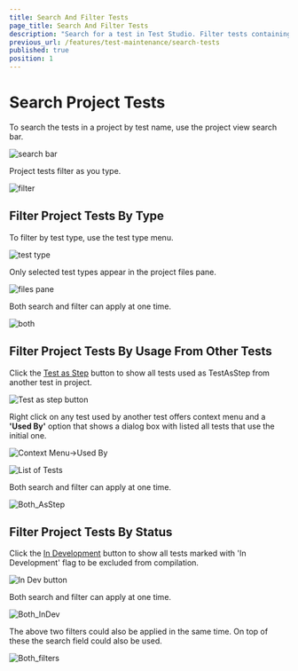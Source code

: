 ```yaml
---
title: Search And Filter Tests
page_title: Search And Filter Tests
description: "Search for a test in Test Studio. Filter tests containing a key word in Test Studio."
previous_url: /features/test-maintenance/search-tests
published: true
position: 1
---
```

# Search Project Tests

To search the tests in a project by test name, use the project view search bar.

![search bar][1]

Project tests filter as you type.

![filter][2]

## Filter Project Tests By Type

To filter by test type, use the test type menu.

![test type][3]

Only selected test types appear in the project files pane.

![files pane][4]

Both search and filter can apply at one time.

![both][5]

## Filter Project Tests By Usage From Other Tests

Click the <a href="/features/custom-steps/test-as-step" target="_blank">Test as Step</a> button to show all tests used as TestAsStep from another test in project.

![Test as step button][6]

Right click on any test used by another test offers context menu and a **'Used By'** option that shows a dialog box with listed all tests that use the initial one. 

![Context Menu->Used By ][7]

![List of Tests][8]

Both search and filter can apply at one time.

![Both_AsStep][9]

## Filter Project Tests By Status

Click the <a href="/features/test-maintenance/tests-in-development" target="_blank">In Development</a> button to show all tests marked with 'In Development' flag to be excluded from compilation.

![In Dev button][10]

Both search and filter can apply at one time.

![Both_InDev][11]

The above two filters could also be applied in the same time. On top of these the search field could also be used. 

![Both_filters][12]

[1]: /img/features/project-explorer/search-and-filter-tests/searchbar-projects.png
[2]: /img/features/project-explorer/search-and-filter-tests/type-search-filter.png
[3]: /img/features/project-explorer/search-and-filter-tests/allsteps-filter.png
[4]: /img/features/project-explorer/search-and-filter-tests/allsteps-filter-checkbox.png
[5]: /img/features/project-explorer/search-and-filter-tests/both-search-allsteps-filter.png
[6]: /img/features/project-explorer/search-and-filter-tests/filter-by-usage-from-other-tests-button.png
[7]: /img/features/project-explorer/search-and-filter-tests/used-by-right-click-menu.png
[8]: /img/features/project-explorer/search-and-filter-tests/test-step-selector.jpg
[9]: /img/features/project-explorer/search-and-filter-tests/both-usage-search-filters.png
[10]: /img/features/project-explorer/search-and-filter-tests/test-in-dev-filter-button.png
[11]: /img/features/project-explorer/search-and-filter-tests/both-in-dev-search-filters.png
[12]: /img/features/project-explorer/search-and-filter-tests/both-in-dev-usage-filters.png
